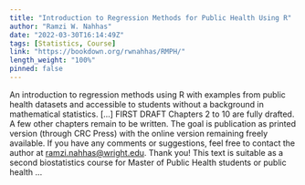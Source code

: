 ```yaml
---
title: "Introduction to Regression Methods for Public Health Using R"
author: "Ramzi W. Nahhas"
date: "2022-03-30T16:14:49Z"
tags: [Statistics, Course]
link: "https://bookdown.org/rwnahhas/RMPH/"
length_weight: "100%"
pinned: false
---
```


An introduction to regression methods using R with examples from public health datasets and accessible to students without a background in mathematical statistics. [...] FIRST DRAFT Chapters 2 to 10 are fully drafted. A few other chapters remain to be written. The goal is publication as printed version (through CRC Press) with the online version remaining freely available. If you have any comments or suggestions, feel free to contact the author at ramzi.nahhas@wright.edu. Thank you! This text is suitable as a second biostatistics course for Master of Public Health students or public health ...
